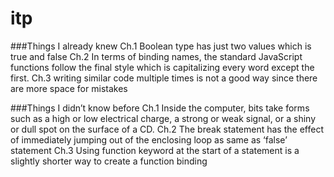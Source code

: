 # itp

###Things I already knew
Ch.1 Boolean type has just two values which is true and false
Ch.2 In terms of binding names, the standard JavaScript functions follow the final style which is capitalizing every word except the first. 
Ch.3 writing similar code multiple times is not a good way since there are more space for mistakes

###Things I didn’t know before
Ch.1 Inside the computer, bits take forms such as a high or low electrical charge, a strong or weak signal, or a shiny or dull spot on the surface of a CD. 
Ch.2 The break statement has the effect of immediately jumping out of the enclosing loop as same as ‘false’ statement
Ch.3 Using function keyword at the start of a statement is a slightly shorter way to create a function binding

